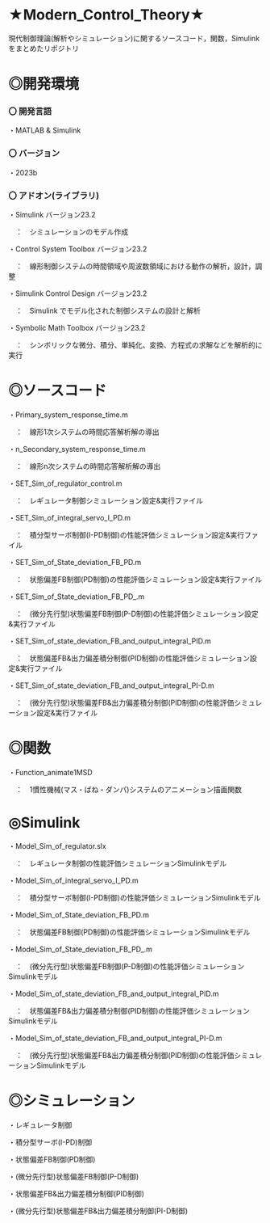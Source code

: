 # ★Modern_Control_Theory★

現代制御理論(解析やシミュレーション)に関するソースコード，関数，Simulinkをまとめたリポジトリ

# ◎開発環境

### 〇 開発言語
 
・MATLAB & Simulink

### 〇 バージョン

・2023b
 
### 〇 アドオン(ライブラリ)

 
・Simulink バージョン23.2

　：　シミュレーションのモデル作成

・Control System Toolbox バージョン23.2 

　：　線形制御システムの時間領域や周波数領域における動作の解析，設計，調整
    
・Simulink Control Design バージョン23.2

　：　Simulink でモデル化された制御システムの設計と解析
    
・Symbolic Math Toolbox バージョン23.2

　：　シンボリックな微分、積分、単純化、変換、方程式の求解などを解析的に実行


# ◎ソースコード

 
 ・Primary_system_response_time.m
 
　：　線形1次システムの時間応答解析解の導出
 
 ・n_Secondary_system_response_time.m
 
　：　線形n次システムの時間応答解析解の導出

 ・SET_Sim_of_regulator_control.m
 
　：　レギュレータ制御シミュレーション設定&実行ファイル

 ・SET_Sim_of_integral_servo_I_PD.m
 
　：　積分型サーボ制御(I-PD制御)の性能評価シミュレーション設定&実行ファイル

 ・SET_Sim_of_State_deviation_FB_PD.m
 
　：　状態偏差FB制御(PD制御)の性能評価シミュレーション設定&実行ファイル

 ・SET_Sim_of_State_deviation_FB_PD_.m
 
　：　(微分先行型)状態偏差FB制御(P-D制御)の性能評価シミュレーション設定&実行ファイル

 ・SET_Sim_of_state_deviation_FB_and_output_integral_PID.m
 
　：　状態偏差FB&出力偏差積分制御(PID制御)の性能評価シミュレーション設定&実行ファイル

 ・SET_Sim_of_state_deviation_FB_and_output_integral_PI-D.m
 
　：　(微分先行型)状態偏差FB&出力偏差積分制御(PID制御)の性能評価シミュレーション設定&実行ファイル

# ◎関数

 
 ・Function_animate1MSD
 
　：　1慣性機械(マス・ばね・ダンパ)システムのアニメーション描画関数

# ◎Simulink

 ・Model_Sim_of_regulator.slx
 
　：　レギュレータ制御の性能評価シミュレーションSimulinkモデル
 
 ・Model_Sim_of_integral_servo_I_PD.m
 
　：　積分型サーボ制御(I-PD制御)の性能評価シミュレーションSimulinkモデル

 ・Model_Sim_of_State_deviation_FB_PD.m
 
　：　状態偏差FB制御(PD制御)の性能評価シミュレーションSimulinkモデル

 ・Model_Sim_of_State_deviation_FB_PD_.m
 
　：　(微分先行型)状態偏差FB制御(P-D制御)の性能評価シミュレーションSimulinkモデル

 ・Model_Sim_of_state_deviation_FB_and_output_integral_PID.m
 
　：　状態偏差FB&出力偏差積分制御(PID制御)の性能評価シミュレーションSimulinkモデル

 ・Model_Sim_of_state_deviation_FB_and_output_integral_PI-D.m
 
　：　(微分先行型)状態偏差FB&出力偏差積分制御(PID制御)の性能評価シミュレーションSimulinkモデル
 　 
# ◎シミュレーション

 ・レギュレータ制御


 ・積分型サーボ(I-PD)制御


 ・状態偏差FB制御(PD制御)


 ・(微分先行型)状態偏差FB制御(P-D制御)


 ・状態偏差FB&出力偏差積分制御(PID制御)


 ・(微分先行型)状態偏差FB&出力偏差積分制御(PI-D制御)

